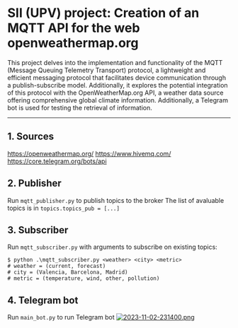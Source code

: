 # SII (UPV) project: Creation of an MQTT API for the web openweathermap.org

This project delves into the implementation and functionality of the MQTT (Message Queuing Telemetry Transport) protocol, a lightweight and efficient messaging protocol that facilitates device communication through a publish-subscribe model. Additionally, it explores the potential integration of this protocol with the OpenWeatherMap.org API, a weather data source offering comprehensive global climate information. Additionally, a Telegram bot is used for testing the retrieval of information.

----
## 1. Sources
https://openweathermap.org/
https://www.hivemq.com/
https://core.telegram.org/bots/api


## 2. Publisher
Run `mqtt_publisher.py` to publish topics to the broker
The list of avaluable topics is in `topics.topics_pub = [...]`


## 3. Subscriber
Run `mqtt_subscriber.py` with arguments to subscribe on existing topics:
```git
$ python .\mqtt_subscriber.py <weather> <city> <metric>
# weather = (current, forecast)
# city = (Valencia, Barcelona, Madrid)
# metric = (temperature, wind, other, pollution)
``````


## 4. Telegram bot
Run `main_bot.py` to run Telegram bot
[![2023-11-02-231400.png](https://i.postimg.cc/XY7tkPjv/2023-11-02-231400.png)](https://postimg.cc/cr2DsX8q)

